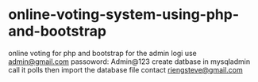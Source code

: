 # online-voting-system-using-php-and-bootstrap
online voting for php and bootstrap
for the admin logi use admin@gmail.com
passoword: Admin@123
create datbase in mysqladmin
call it polls
then import the database file
contact riengsteve@gmail.com
